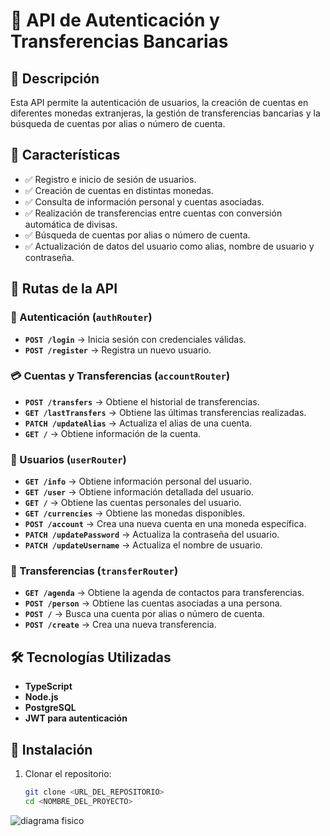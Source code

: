 # 📌 API de Autenticación y Transferencias Bancarias  

## 📖 Descripción  
Esta API permite la autenticación de usuarios, la creación de cuentas en diferentes monedas extranjeras, la gestión de transferencias bancarias y la búsqueda de cuentas por alias o número de cuenta.  

## 🚀 Características  
- ✅ Registro e inicio de sesión de usuarios.  
- ✅ Creación de cuentas en distintas monedas.  
- ✅ Consulta de información personal y cuentas asociadas.  
- ✅ Realización de transferencias entre cuentas con conversión automática de divisas.  
- ✅ Búsqueda de cuentas por alias o número de cuenta.  
- ✅ Actualización de datos del usuario como alias, nombre de usuario y contraseña.  

## 📌 Rutas de la API  

### 🔐 Autenticación (`authRouter`)  
- **`POST /login`** → Inicia sesión con credenciales válidas.  
- **`POST /register`** → Registra un nuevo usuario.  

### 💳 Cuentas y Transferencias (`accountRouter`)  
- **`POST /transfers`** → Obtiene el historial de transferencias.  
- **`GET /lastTransfers`** → Obtiene las últimas transferencias realizadas.  
- **`PATCH /updateAlias`** → Actualiza el alias de una cuenta.  
- **`GET /`** → Obtiene información de la cuenta.  

### 👤 Usuarios (`userRouter`)  
- **`GET /info`** → Obtiene información personal del usuario.  
- **`GET /user`** → Obtiene información detallada del usuario.  
- **`GET /`** → Obtiene las cuentas personales del usuario.  
- **`GET /currencies`** → Obtiene las monedas disponibles.  
- **`POST /account`** → Crea una nueva cuenta en una moneda específica.  
- **`PATCH /updatePassword`** → Actualiza la contraseña del usuario.  
- **`PATCH /updateUsername`** → Actualiza el nombre de usuario.  

### 💸 Transferencias (`transferRouter`)  
- **`GET /agenda`** → Obtiene la agenda de contactos para transferencias.  
- **`POST /person`** → Obtiene las cuentas asociadas a una persona.  
- **`POST /`** → Busca una cuenta por alias o número de cuenta.  
- **`POST /create`** → Crea una nueva transferencia.  

## 🛠️ Tecnologías Utilizadas  
- **TypeScript**  
- **Node.js**  
- **PostgreSQL**  
- **JWT para autenticación**  

## 📌 Instalación  
1. Clonar el repositorio:  
   ```sh
   git clone <URL_DEL_REPOSITORIO>
   cd <NOMBRE_DEL_PROYECTO>


![diagrama fisico](https://github.com/user-attachments/assets/803c213c-2175-46a9-9b8e-de6e54eddbae)

